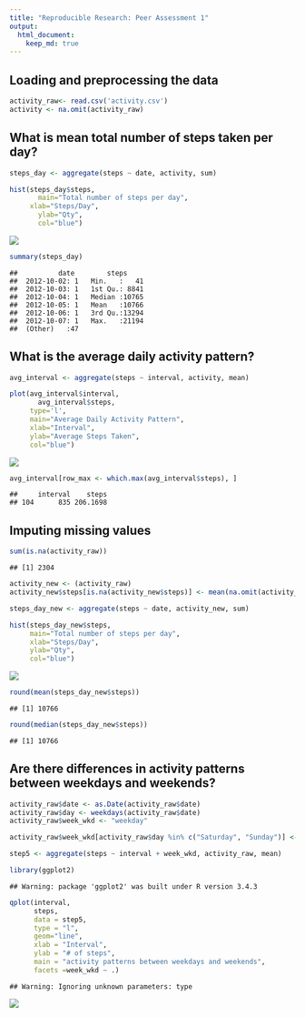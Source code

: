 ```yaml
---
title: "Reproducible Research: Peer Assessment 1"
output: 
  html_document:
    keep_md: true
---
```


## Loading and preprocessing the data

```r
activity_raw<- read.csv('activity.csv')
activity <- na.omit(activity_raw)
```
## What is mean total number of steps taken per day?

```r
steps_day <- aggregate(steps ~ date, activity, sum)

hist(steps_day$steps,
	   main="Total number of steps per day", 
     xlab="Steps/Day",
	   ylab="Qty",
	   col="blue")
```

![](PA1_template_files/figure-html/unnamed-chunk-2-1.png)<!-- -->

```r
summary(steps_day)
```

```
##          date        steps      
##  2012-10-02: 1   Min.   :   41  
##  2012-10-03: 1   1st Qu.: 8841  
##  2012-10-04: 1   Median :10765  
##  2012-10-05: 1   Mean   :10766  
##  2012-10-06: 1   3rd Qu.:13294  
##  2012-10-07: 1   Max.   :21194  
##  (Other)   :47
```
## What is the average daily activity pattern?

```r
avg_interval <- aggregate(steps ~ interval, activity, mean)

plot(avg_interval$interval, 
	   avg_interval$steps,
	 type='l', 
	 main="Average Daily Activity Pattern", 
     xlab="Interval",
     ylab="Average Steps Taken",
	 col="blue")
```

![](PA1_template_files/figure-html/unnamed-chunk-3-1.png)<!-- -->

```r
avg_interval[row_max <- which.max(avg_interval$steps), ]
```

```
##     interval    steps
## 104      835 206.1698
```
## Imputing missing values

```r
sum(is.na(activity_raw))
```

```
## [1] 2304
```

```r
activity_new <- (activity_raw)
activity_new$steps[is.na(activity_new$steps)] <- mean(na.omit(activity_raw$steps))

steps_day_new <- aggregate(steps ~ date, activity_new, sum)

hist(steps_day_new$steps,
	 main="Total number of steps per day", 
     xlab="Steps/Day",
	 ylab="Qty",
	 col="blue")
```

![](PA1_template_files/figure-html/unnamed-chunk-4-1.png)<!-- -->

```r
round(mean(steps_day_new$steps))
```

```
## [1] 10766
```

```r
round(median(steps_day_new$steps))
```

```
## [1] 10766
```
## Are there differences in activity patterns between weekdays and weekends?

```r
activity_raw$date <- as.Date(activity_raw$date)
activity_raw$day <- weekdays(activity_raw$date)
activity_raw$week_wkd <- "weekday"

activity_raw$week_wkd[activity_raw$day %in% c("Saturday", "Sunday")] <- "weekend"

step5 <- aggregate(steps ~ interval + week_wkd, activity_raw, mean)

library(ggplot2)
```

```
## Warning: package 'ggplot2' was built under R version 3.4.3
```

```r
qplot(interval, 
      steps, 
      data = step5, 
      type = "l", 
      geom="line",
      xlab = "Interval", 
      ylab = "# of steps", 
      main = "activity patterns between weekdays and weekends",
      facets =week_wkd ~ .)
```

```
## Warning: Ignoring unknown parameters: type
```

![](PA1_template_files/figure-html/unnamed-chunk-5-1.png)<!-- -->
